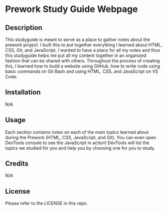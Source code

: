 # Prework Study Guide Webpage

## Description

This studyguide is meant to serve as a place to gather notes about the prework project. I built this to put together everything I learned about HTML, CSS, Git, and JavaScript. I wanted to have a place for all my notes and thus this studyguide helps me put all my content together in an organized fashion that can be shared with others. Throughout the process of creating this, I learned how to build a website using GitHub, how to write code using basic commands on Git Bash and using HTML, CSS, and JavaScript on VS Code.

## Installation

N/A

## Usage

Each section contains notes on each of the main topics learned about during the Prework (HTML, CSS, JavaScript, and Git). You can even open DevTools console to see the JavaScript in action! DevTools will list the topics we studied for you and help you by choosing one for you to study.

## Credits

N/A

## License

Please refer to the LICENSE in this repo.